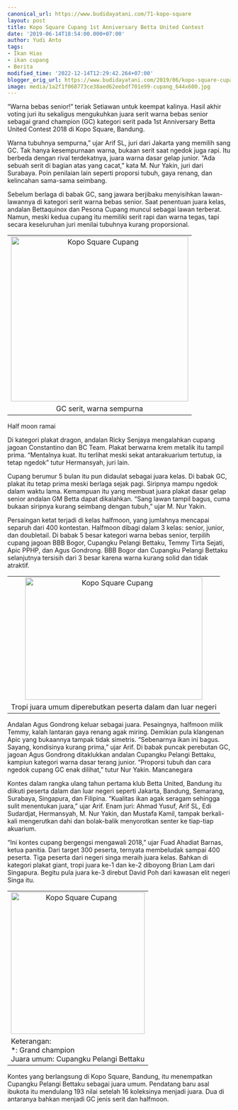 ```yaml
---
canonical_url: https://www.budidayatani.com/71-kopo-square
layout: post
title: Kopo Square Cupang 1st Anniversary Betta United Contest
date: '2019-06-14T18:54:00.000+07:00'
author: Yudi Anto
tags:
- Ikan Hias
- ikan cupang
- Berita
modified_time: '2022-12-14T12:29:42.264+07:00'
blogger_orig_url: https://www.budidayatani.com/2019/06/kopo-square-cupang-1st-anniversary.html
image: media/1a2f1f068773ce38aed62eebdf701e99-cupang_644x600.jpg
---
```

<p>&#8220;Warna bebas senior!&#8221; teriak Setiawan untuk keempat kalinya. Hasil akhir voting juri itu sekaligus mengukuhkan juara serit warna bebas senior sebagai grand champion (GC) kategori serit pada 1st Anniversary Betta United Contest 2018 di Kopo Square, Bandung.</p><p>Warna tubuhnya sempurna,” ujar Arif SL, juri dari Jakarta yang memilih sang GC. Tak hanya kesempurnaan warna, bukaan serit saat ngedok juga rapi. Itu berbeda dengan rival terdekatnya, juara warna dasar gelap junior. “Ada sebuah serit di bagian atas yang cacat,” kata M. Nur Yakin, juri dari Surabaya. Poin penilaian lain seperti proporsi tubuh, gaya renang, dan kelincahan sama-sama seimbang.</p><p>Sebelum berlaga di babak GC, sang jawara berjibaku menyisihkan lawan-lawannya di kategori serit warna bebas senior. Saat penentuan juara kelas, andalan Bettaquinox dan Pesona Cupang muncul sebagai lawan terberat. Namun, meski kedua cupang itu memiliki serit rapi dan warna tegas, tapi secara keseluruhan juri menilai tubuhnya kurang proporsional.</p><table style="margin-left: auto; margin-right: auto; text-align: center;" cellspacing="0" cellpadding="0" align="center"><tbody><tr><td style="text-align: center;"><a style="margin-left: auto; margin-right: auto;" href="https://i2.wp.com/1.bp.blogspot.com/-ONKANYuqvLs/XQOH3_6ZF-I/AAAAAAAACBQ/iqnGQNsMnYYtfijojaQDTQJMoqqJh6ykwCLcBGAs/s1600/cupang_644x600.jpg?ssl=1"><img loading="lazy" title="" src="https://i0.wp.com/1.bp.blogspot.com/-ONKANYuqvLs/XQOH3_6ZF-I/AAAAAAAACBQ/iqnGQNsMnYYtfijojaQDTQJMoqqJh6ykwCLcBGAs/s400/cupang_644x600.jpg?resize=400%2C372&amp;ssl=1" alt="Kopo Square Cupang" width="400" height="372" border="0" data-original-height="600" data-original-width="644" data-recalc-dims="1" /></a></td></tr><tr><td style="text-align: center;">GC serit, warna sempurna</td></tr></tbody></table><p>Half moon ramai</p><p>Di kategori plakat dragon, andalan Ricky Senjaya mengalahkan cupang jagoan Constantino dan BC Team. Plakat berwarna krem metalik itu tampil prima. “Mentalnya kuat. Itu terlihat meski sekat antarakuarium tertutup, ia tetap ngedok” tutur Hermansyah, juri lain.</p><p>Cupang berumur 5 bulan itu pun didaulat sebagai juara kelas. Di babak GC, plakat itu tetap prima meski berlaga sejak pagi. Siripnya mampu ngedok dalam waktu lama. Kemampuan itu yang membuat juara plakat dasar gelap senior andalan GM Betta dapat dikalahkan. “Sang lawan tampil bagus, cuma bukaan siripnya kurang seimbang dengan tubuh,” ujar M. Nur Yakin.</p><p>Persaingan ketat terjadi di kelas halfmoon, yang jumlahnya mencapai separuh dari 400 kontestan. Halfmoon dibagi dalam 3 kelas: senior, junior, dan doubletail. Di babak 5 besar kategori warna bebas senior, terpilih cupang jagoan BBB Bogor, Cupangku Pelangi Bettaku, Temmy Tirta Sejati, Apic PPHP, dan Agus Gondrong. BBB Bogor dan Cupangku Pelangi Bettaku selanjutnya tersisih dari 3 besar karena warna kurang solid dan tidak atraktif.</p><table style="margin-left: auto; margin-right: auto; text-align: center;" cellspacing="0" cellpadding="0" align="center"><tbody><tr><td style="text-align: center;"><a style="margin-left: auto; margin-right: auto;" href="https://i2.wp.com/1.bp.blogspot.com/-Ycq_dAuQhV0/XQOIfxuB56I/AAAAAAAACBY/7U8JITCrXy0y_xoOUeTyx4Pn6B-XSw8wACLcBGAs/s1600/cupang_800x554.jpg?ssl=1"><img loading="lazy" title="" src="https://i0.wp.com/1.bp.blogspot.com/-Ycq_dAuQhV0/XQOIfxuB56I/AAAAAAAACBY/7U8JITCrXy0y_xoOUeTyx4Pn6B-XSw8wACLcBGAs/s400/cupang_800x554.jpg?resize=400%2C276&amp;ssl=1" alt="Kopo Square Cupang" width="400" height="276" border="0" data-original-height="554" data-original-width="800" data-recalc-dims="1" /></a></td></tr><tr><td style="text-align: center;">Tropi juara umum diperebutkan peserta dalam dan luar negeri</td></tr></tbody></table><p>Andalan Agus Gondrong keluar sebagai juara. Pesaingnya, halfmoon milik Temmy, kalah lantaran gaya renang agak miring. Demikian pula klangenan Apic yang bukaannya tampak tidak simetris. “Sebenarnya ikan ini bagus. Sayang, kondisinya kurang prima,” ujar Arif. Di babak puncak perebutan GC, jagoan Agus Gondrong ditaklukkan andalan Cupangku Pelangi Bettaku, kampiun kategori warna dasar terang junior. “Proporsi tubuh dan cara ngedok cupang GC enak dilihat,” tutur Nur Yakin. Mancanegara</p><p>Kontes dalam rangka ulang tahun pertama klub Betta United, Bandung itu diikuti peserta dalam dan luar negeri seperti Jakarta, Bandung, Semarang, Surabaya, Singapura, dan Filipina. “Kualitas ikan agak seragam sehingga sulit menentukan juara,” ujar Arif. Enam juri: Ahmad Yusuf, Arif SL, Edi Sudardjat, Hermansyah, M. Nur Yakin, dan Mustafa Kamil, tampak berkali-kali mengerutkan dahi dan bolak-balik menyorotkan senter ke tiap-tiap akuarium.</p><p>“Ini kontes cupang bergengsi mengawali 2018,” ujar Fuad Ahadiat Barnas, ketua panitia. Dari target 300 peserta, ternyata membeludak sampai 400 peserta. Tiga peserta dari negeri singa meraih juara kelas. Bahkan di kategori plakat giant, tropi juara ke-1 dan ke-2 diboyong Brian Lam dari Singapura. Begitu pula juara ke-3 direbut David Poh dari kawasan elit negeri Singa itu.</p><table style="margin-left: auto; margin-right: auto; text-align: center;" cellspacing="0" cellpadding="0" align="center"><tbody><tr><td style="text-align: center;"><a style="margin-left: auto; margin-right: auto;" href="https://i2.wp.com/1.bp.blogspot.com/-UBayEwJv-vg/XQOJ3pxHk7I/AAAAAAAACBk/e4ludUnVgOcK19bqnA7zsFvSym1QF4ceACLcBGAs/s1600/cupang_568x600.jpg?ssl=1"><img loading="lazy" title="" src="https://i1.wp.com/1.bp.blogspot.com/-UBayEwJv-vg/XQOJ3pxHk7I/AAAAAAAACBk/e4ludUnVgOcK19bqnA7zsFvSym1QF4ceACLcBGAs/s320/cupang_568x600.jpg?resize=302%2C320&amp;ssl=1" alt="Kopo Square Cupang" width="302" height="320" border="0" data-original-height="600" data-original-width="568" data-recalc-dims="1" /></a></td></tr><tr align="left"><td>Keterangan:<br />*: Grand champion<br />Juara umum: Cupangku Pelangi Bettaku</td></tr></tbody></table><p>Kontes yang berlangsung di Kopo Square, Bandung, itu menempatkan Cupangku Pelangi Bettaku sebagai juara umum. Pendatang baru asal ibukota itu mendulang 193 nilai setelah 16 koleksinya menjadi juara. Dua di antaranya bahkan menjadi GC jenis serit dan halfmoon.</p>